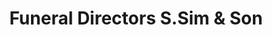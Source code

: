 ---
title: "Funeral Directors S.Sim & Son"
url: /glasgow/funeral-directors-s-sim-und-son/
shop: Bestattungen
---